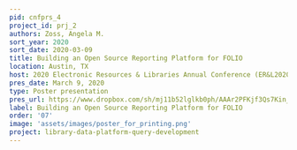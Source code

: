 ```yaml
---
pid: cnfprs_4
project_id: prj_2
authors: Zoss, Angela M.
sort_year: 2020
sort_date: 2020-03-09
title: Building an Open Source Reporting Platform for FOLIO
location: Austin, TX
host: 2020 Electronic Resources & Libraries Annual Conference (ER&L2020)
pres_date: March 9, 2020
type: Poster presentation
pres_url: https://www.dropbox.com/sh/mj11b52lglkb0ph/AAAr2PFKjf3Qs7Kin_LCwJPla?dl=0&preview=Angela+Zoss+-+P07-Building+an+Open+Source+Reporting+Platform+for+FOLIO.pptx
label: Building an Open Source Reporting Platform for FOLIO
order: '07'
image: 'assets/images/poster_for_printing.png'
project: library-data-platform-query-development
---
```

